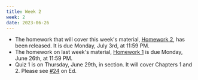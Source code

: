 ```yaml
---
title: Week 2
week: 2
date: 2023-06-26
---
```


- The homework that will cover this week's material, [Homework 2](http://prob140.datahub.berkeley.edu/hub/user-redirect/git-pull?repo=https://github.com/stat88/content-su23&branch=main&subPath=hw/Homework_02.ipynb), has been released. It is due Monday, July 3rd, at 11:59 PM.
- The homework on last week's material, [Homework 1](http://prob140.datahub.berkeley.edu/hub/user-redirect/git-pull?repo=https://github.com/stat88/content-su23&branch=main&subPath=hw/Homework_01.ipynb) is due Monday, June 26th, at 11:59 PM.
- Quiz 1 is on Thursday, June 29th, in section. It will cover Chapters 1 and 2. Please see [#24](https://edstem.org/us/courses/40833/discussion/3225751) on Ed.
